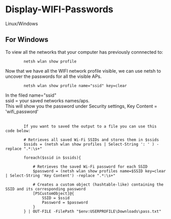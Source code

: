 # Display-WIFI-Passwords
Linux/Windows

For Windows
--------------------------------------------
To view all the networks that your computer has previously connnected to: 

            netsh wlan show profile

Now that we have all the WIFI network profile visible, we can use netsh to uncover the passwords for all the visible APs.

            netsh wlan show profile name="ssid" key=clear

In the filed name="ssid" <br>
ssid = your saved networks names/aps. <br>
This will show you the password under Security settings,  Key Content = 'wifi_password' <br>
<br>

            If you want to saved the output to a file you can use this code below: 

            # Retrieves all saved Wi-Fi SSIDs and stores them in $ssids
            $ssids = (netsh wlan show profiles | Select-String ': ' ) -replace ".*:\s+"

            foreach($ssid in $ssids){

                # Retrieves the saved Wi-Fi password for each SSID
                $password = (netsh wlan show profiles name=$SSID key=clear | Select-String 'Key Content') -replace ".*:\s+"

                # Creates a custom object (hashtable-like) containing the SSID and its corresponding password
                [PSCustomObject]@{
                    SSID = $ssid
                    Password = $password
                }
            } | OUT-FILE -FilePath "$env:USERPROFILE\Downloads\pass.txt"

